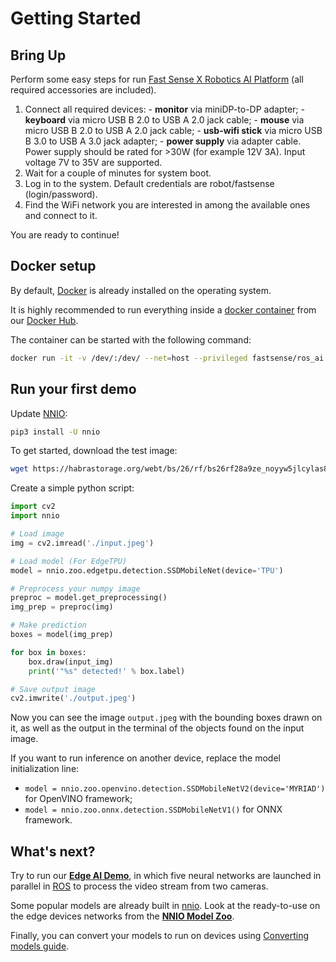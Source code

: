 # Getting Started

## Bring Up

Perform some easy steps for run [Fast Sense X Robotics AI Platform](https://www.fastsense.tech/robotics_ai) (all required accessories are included).

  1. Connect all required devices:
    - **monitor** via miniDP-to-DP adapter;
    - **keyboard** via micro USB B 2.0 to USB A 2.0 jack cable;
    - **mouse** via micro USB B 2.0 to USB A 2.0 jack cable;
    - **usb-wifi stick** via micro USB B 3.0 to USB A 3.0 jack adapter;
    - **power supply** via adapter cable. Power supply should be rated for >30W (for example 12V 3A). Input voltage 7V to 35V are supported.
  2. Wait for a couple of minutes for system boot.
  3. Log in to the system. Default credentials are robot/fastsense (login/password).
  4. Find the WiFi network you are interested in among the available ones and connect to it.

You are ready to continue!

## Docker setup

By default, [Docker](https://docs.docker.com/engine/install/ubuntu/) is already installed on the operating system.

It is highly recommended to run everything inside a [docker container](https://hub.docker.com/r/fastsense/ros_ai) from our [Docker Hub](https://hub.docker.com/u/fastsense).

The container can be started with the following command:

```bash
docker run -it -v /dev/:/dev/ --net=host --privileged fastsense/ros_ai /bin/bash
```

## Run your first demo

Update [NNIO](https://nnio.readthedocs.io/en/latest/):

```bash
pip3 install -U nnio
```

To get started, download the test image:

```bash
wget https://habrastorage.org/webt/bs/26/rf/bs26rf28a9ze_noyyw5jlcylas8.jpeg -O input.jpeg
```

Create a simple python script:

```python
import cv2
import nnio

# Load image
img = cv2.imread('./input.jpeg')

# Load model (For EdgeTPU)
model = nnio.zoo.edgetpu.detection.SSDMobileNet(device='TPU')

# Preprocess your numpy image
preproc = model.get_preprocessing()
img_prep = preproc(img)

# Make prediction
boxes = model(img_prep)

for box in boxes:
    box.draw(input_img)
    print('"%s" detected!' % box.label)

# Save output image
cv2.imwrite('./output.jpeg')
```

Now you can see the image `output.jpeg` with the bounding boxes drawn on it, as well as the output in the terminal of the objects found on the input image.

If you want to run inference on another device, replace the model initialization line:

* `model = nnio.zoo.openvino.detection.SSDMobileNetV2(device='MYRIAD')` for OpenVINO framework;
* `model = nnio.zoo.onnx.detection.SSDMobileNetV1()` for ONNX framework.

## What's next?

Try to run our [__Edge AI Demo__](https://github.com/FastSense/edge_ai_demo), in which five neural networks are launched in parallel in [ROS](http://wiki.ros.org/Documentation) to process the video stream from two cameras.

Some popular models are already built in [nnio](https://nnio.readthedocs.io/). Look at the ready-to-use on the edge devices networks from the [__NNIO Model Zoo__](https://nnio.readthedocs.io/en/latest/zoo.html).

Finally, you can convert your models to run on devices using [Converting models guide](./software-guide/converting.md).
